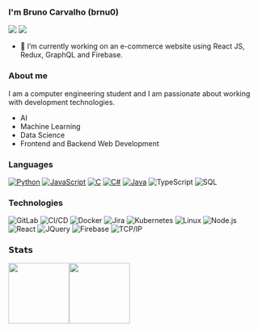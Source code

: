 ### I'm Bruno Carvalho (brnu0)
[![](https://vistr.dev/badge?repo=brnu0&corners=square)](https://github.com/brnu0/vistr.dev)
[![](https://img.shields.io/badge/-@brnu0-%23181717?style=flat-square&logo=github)](https://github.com/brnu0)

- 🔭 I’m currently working on an e-commerce website using React JS, Redux, GraphQL and Firebase.

### About me
I am a computer engineering student and I am passionate about working with development technologies.
* AI
* Machine Learning
* Data Science
* Frontend and Backend Web Development

### Languages

[![Python](https://img.shields.io/badge/-Python-000?&logo=python)](https://github.com/brnu0?tab=repositories&q=&type=&language=python)
[![JavaScript](https://img.shields.io/badge/-JavaScript-000?&logo=JavaScript&logoColor=ddc508)](https://github.com/brnu0?tab=repositories&q=&type=&language=javascript)
[![C](https://img.shields.io/badge/-C-000?&logo=C)](https://github.com/brnu0?tab=repositories&q=&type=&language=c)
[![C#](https://img.shields.io/badge/-c%23%20-000?&logo=c-sharp)](https://github.com/brnu0?tab=repositories&q=&type=&language=c#)
[![Java](https://img.shields.io/badge/-Java-000?&logo=Java&logoColor=007396)](https://github.com/brnu0?tab=repositories&q=&type=&language=java)
![TypeScript](https://img.shields.io/badge/-TypeScript-000?&logo=TypeScript&logoColor=007ACC)
![SQL](https://img.shields.io/badge/-SQL-000?&logo=MySQL&logoColor=4479A1)

### Technologies

![GitLab](https://img.shields.io/badge/-GitLab-000?&logo=GitLab&logoColor=888)
![CI/CD](https://img.shields.io/badge/-CI%2FCD-000?&logo=CircleCI&logoColor=888)
![Docker](https://img.shields.io/badge/-Docker-000?&logo=Docker)
![Jira](https://img.shields.io/badge/-Jira-000?&logo=Jira-Software&logoColor=0052CC)
![Kubernetes](https://img.shields.io/badge/-Kubernetes-000?&logo=Kubernetes)
![Linux](https://img.shields.io/badge/-Linux-000?&logo=Linux&logoColor=FCC624)
![Node.js](https://img.shields.io/badge/-Node.js-000?&logo=node.js)
![React](https://img.shields.io/badge/-React-000?&logo=React)
![JQuery](https://img.shields.io/badge/-JQuery-000?&logo=JQuery)
![Firebase](https://img.shields.io/badge/-Firebase-000?&logo=Firebase&logoColor=4479A1)
![TCP/IP](https://img.shields.io/badge/-TCP%2FIP-000?&logo=Cisco)

### 𝗦𝘁𝗮𝘁𝘀

<img height="120px" src="https://github-readme-stats.vercel.app/api?username=brnu0&hide_title=true&hide_border=true&show_icons=true&include_all_commits=true&count_private=true&line_height=21&theme=dracula" /><img height="120px" src="https://github-readme-stats.vercel.app/api/top-langs/?username=brnu0&hide=html&hide_title=true&hide_border=true&layout=compact&langs_count=7&exclude_repo=comp426,Redventures-Movie-Quotes&theme=dracula" /></a>

<!--
**brnu0/brnu0** is a ✨ _special_ ✨ repository because its `README.md` (this file) appears on your GitHub profile.
text_color=000&icon_color=000&bg_color=0,ea6161,ffc64d,fffc4d,52fa5a&
text_color=000&icon_color=fff&bg_color=0,52fa5a,4dfcff,c64dff&

Here are some ideas to get you started:

- 🔭 I’m currently working on ...
- 🌱 I’m currently learning ...
- 👯 I’m looking to collaborate on ...
- 🤔 I’m looking for help with ...
- 💬 Ask me about ...
- 📫 How to reach me: ...
- 😄 Pronouns: ...
- ⚡ Fun fact: ...
-->
